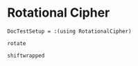 # Rotational Cipher

```@meta
DocTestSetup = :(using RotationalCipher)
```

```@docs
rotate
```

```@docs
shiftwrapped
```
